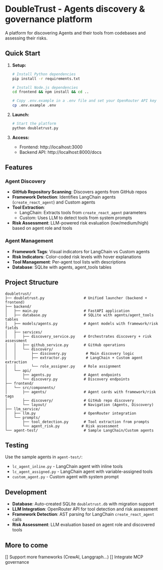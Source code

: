 # DoubleTrust - Agents discovery & governance platform

A platform for discovering Agents and their tools from codebases and assessing their risks.

## Quick Start

1. **Setup:**
   ```bash
   # Install Python dependencies
   pip install -r requirements.txt
   
   # Install Node.js dependencies
   cd frontend && npm install && cd ..
   
   # Copy .env.example in a .env file and set your OpenRouter API key
   cp .env.example .env
   ```

2. **Launch:**
   ```bash
   # Start the platform
   python doubletrust.py
   ```

3. **Access:**
   - Frontend: http://localhost:3000
   - Backend API: http://localhost:8000/docs

## Features

### Agent Discovery
- **GitHub Repository Scanning**: Discovers agents from GitHub repos
- **Framework Detection**: Identifies LangChain agents (`create_react_agent`) and Custom agents
- **Tool Extraction**: 
  - LangChain: Extracts tools from `create_react_agent` parameters
  - Custom: Uses LLM to detect tools from system prompts
- **Risk Assessment**: LLM-powered risk evaluation (low/medium/high) based on agent role and tools

### Agent Management
- **Framework Tags**: Visual indicators for LangChain vs Custom agents
- **Risk Indicators**: Color-coded risk levels with hover explanations
- **Tool Management**: Per-agent tool lists with descriptions
- **Database**: SQLite with agents, agent_tools tables

## Project Structure

```
doubletrust/
├── doubletrust.py                  # Unified launcher (backend + frontend)
├── backend/
│   ├── main.py                     # FastAPI application
│   ├── database.py                 # SQLite with agents/agent_tools tables
│   ├── models/agents.py            # Agent models with framework/risk fields
│   ├── services/
│   │   ├── discovery_service.py    # Orchestrates discovery + risk assessment
│   │   ├── github_service.py       # GitHub operations
│   │   └── discovery/
│   │       ├── discovery.py         # Main discovery logic
│   │       ├── extractor.py         # LangChain + Custom agent extraction
│   │       └── role_assigner.py    # Role assignment
│   └── api/
│       ├── agents.py               # Agent endpoints
│       └── discovery.py            # Discovery endpoints
├── frontend/
│   └── src/components/
│       ├── agents/                 # Agent cards with framework/risk tags
│       ├── discovery/              # GitHub repo discovery
│       └── layout/                 # Navigation (Agents, Discovery)
├── llm_service/
│   ├── llm.py                      # OpenRouter integration
│   └── prompts/
│       ├── tool_detection.py       # Tool extraction from prompts
│       └── agent_risk.py          # Risk assessment
└── agent-test/                     # Sample LangChain/Custom agents
```

## Testing

Use the sample agents in `agent-test/`:
- `lc_agent_inline.py` - LangChain agent with inline tools
- `lc_agent_assigned.py` - LangChain agent with variable-assigned tools  
- `custom_agent.py` - Custom agent with system prompt

## Development

- **Database**: Auto-created SQLite `doubletrust.db` with migration support
- **LLM Integration**: OpenRouter API for tool detection and risk assessment
- **Framework Detection**: AST parsing for LangChain `create_react_agent` calls
- **Risk Assessment**: LLM evaluation based on agent role and discovered tools

## More to come

[] Support more frameworks (CrewAI, Langgraph...)
[] Integrate MCP governance
